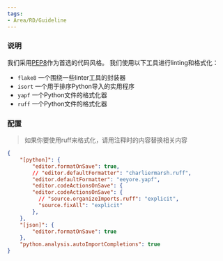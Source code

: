 ```yaml
---
tags:
- Area/RD/Guideline
---
```


### 说明

我们采用[PEP8](https://www.python.org/dev/peps/pep-0008/)作为首选的代码风格。
我们使用以下工具进行linting和格式化：
- `flake8` 一个围绕一些linter工具的封装器
- `isort` 一个用于排序Python导入的实用程序
- `yapf` 一个Python文件的格式化器
- `ruff` 一个Python文件的格式化器

### 配置

> 如果你要使用ruff来格式化，请用注释时的内容替换相关内容


```json
{
    "[python]": {
        "editor.formatOnSave": true,
        // "editor.defaultFormatter": "charliermarsh.ruff",
        "editor.defaultFormatter": "eeyore.yapf",
        "editor.codeActionsOnSave": {
        "editor.codeActionsOnSave": {
          // "source.organizeImports.ruff": "explicit",
          "source.fixAll": "explicit"
        },
    },
    "[json]": {
        "editor.formatOnSave": true
    },
    "python.analysis.autoImportCompletions": true
}
```
